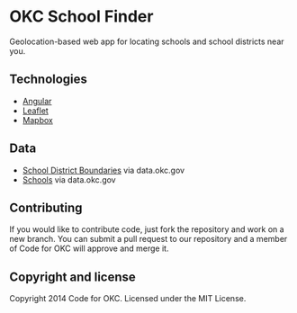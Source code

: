 # OKC School Finder

Geolocation-based web app for locating schools and school districts near you.

## Technologies

* [Angular](https://angularjs.org/)
* [Leaflet](http://leafletjs.com/)
* [Mapbox](https://www.mapbox.com/)

## Data

* [School District Boundaries](http://data.okc.gov/applications/datadownload/forms/DownloadDetails.aspx?DataSetID=3) via data.okc.gov
* [Schools](http://data.okc.gov/applications/datadownload/forms/DownloadDetails.aspx?DataSetID=17) via data.okc.gov

## Contributing

If you would like to contribute code, just fork the repository and work on a new branch. You can submit a pull request to our repository and a member of Code for OKC will approve and merge it.

## Copyright and license

Copyright 2014 Code for OKC. Licensed under the MIT License.
